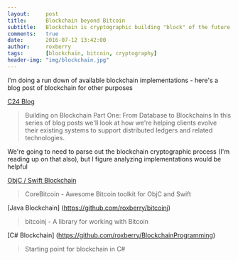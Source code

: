 ```yaml
---
layout:     post
title:      Blockchain beyond Bitcoin
subtitle:   Blockchain is cryptographic building "block" of the future
comments:   true
date:       2016-07-12 13:42:00
author:     roxberry
tags:       [blockchain, bitcoin, cryptography]
header-img: "img/blockchain.jpg"
---
```


I'm doing a run down of available blockchain implementations - here's a blog post of blockchain for other purposes 

[C24 Blog](https://blog.c24tech.com/data-geek/building-on-blockchain-part-one-from-database-to-blockchain)

> Building on Blockchain Part One: From Database to Blockchains
In this series of blog posts we'll look at how we're helping clients evolve their existing systems to support distributed ledgers and related technologies.

We're going to need to parse out the blockchain cryptographic process (I'm reading up on that also), but I figure analyzing implementations would be helpful

[ObjC / Swift Blockchain](https://github.com/oleganza/CoreBitcoin)
> CoreBitcoin - Awesome Bitcoin toolkit for ObjC and Swift

[Java Blockchain] (https://github.com/roxberry/bitcoinj)
> bitcoinj - A library for working with Bitcoin


[C# Blockchain] (https://github.com/roxberry/BlockchainProgramming)
> Starting point for blockchain in C#